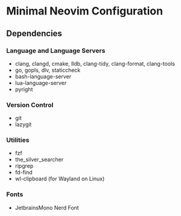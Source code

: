 # Minimal Neovim Configuration

## Dependencies

### Language and Language Servers
* clang, clangd, cmake, lldb, clang-tidy, clang-format, clang-tools
* go, gopls, dlv, staticcheck
* bash-language-server
* lua-language-server
* pyright

### Version Control
* git
* lazygit

### Utilities
* fzf
* the_silver_searcher
* ripgrep
* fd-find
* wl-clipboard (for Wayland on Linux)

### Fonts
* JetbrainsMono Nerd Font
